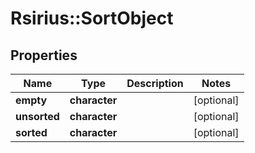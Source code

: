 # Rsirius::SortObject


## Properties
Name | Type | Description | Notes
------------ | ------------- | ------------- | -------------
**empty** | **character** |  | [optional] 
**unsorted** | **character** |  | [optional] 
**sorted** | **character** |  | [optional] 


